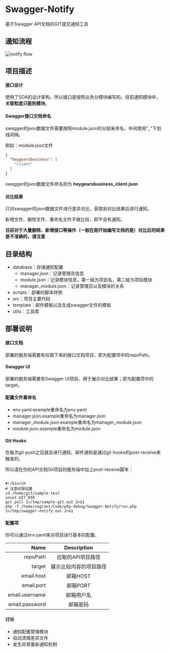 # Swagger-Notify
基于Swagger API文档的GIT提交通知工具

## 通知流程
![notify flow](https://static.zgjian.cc/markdown/SwaggerNotifyFlow.jpg)

## 项目描述
#### 接口设计
使用了SOA的设计架构，所以接口是按照业务分模块编写的。目前通知模块中，**关联粒度只能到模块**。

#### Swagger接口文档命名
swagger的json数据文件需要按照module.json的分层来命名，中间使用"_"下划线间隔。

例如：module.json文件
```json
{
  "heygearsbusiness": [
    "client"
  ]
}
```
swagger的json数据文件命名则为 **heygearsbusiness_client.json**

#### 对比结果
只对swagger的json数据文件进行差异对比，获取到对比结果后进行通知。

新增文件、删除文件、重命名文件不做比较，即不会有通知。

**目前对于大量删除、新增接口等操作（一般在刚开始编写文档的是）对比后的结果是不准确的，请注意**

## 目录结构
- database：存储通知配置
  - manager.json：记录管理员信息
  - module.json：记录模块信息，第一级为项目名，第二级为项目模块
  - manager_module.json：记录管理员以及模块的关系
- scripts：部署的脚本样例
- src：项目主要代码
- template：邮件模板以及生成swagger文件的模板
- utils：工具库

## 部署说明
#### 接口文档
部署的服务端需要有拉取下来的接口文档项目，即为配置项中的repoPath。

#### Swagger UI
部署的服务端需要有Swagger UI项目，用于展示对比结果；即为配置项中的target。

#### 配置文件重命名
- env.yaml.example重命名为env.yaml
- manager.json.example重命名为manager.json
- manager_module.json.example重命名为manager_module.json
- module.json.example重命名为module.json

#### Git Hooks
在每次git push之后就会进行通知，邮件通知是通过git hooks的post-receive来触发的。

所以请在你的API文档Git项目的服务端中加上post-receive脚本：
```shell

#!/bin/sh
# 注意权限设置
cd /home/git/sample-test
unset GIT_DIR
git pull 1>/tmp/sample-git.out 2>&1
php -f /home/vagrant/Code/php-debug/Swagger-Notify/run.php 1>/tmp/swagger-notify.out 2>&1

```

#### 配置项
你可以通过env.yaml来对项目进行基本的配置。

| Name          | Description   |
| -------------: |:-------------:|
| repoPath      | 拉取的API项目路径 |
| target      | 展示比较内容的项目路径 |
| email.host | 邮箱HOST      |
| email.port | 邮箱PORT      |
| email.username | 邮箱用户名      |
| email.password | 邮箱密码      |

#### 讨论
- 通知配置管理模块
- 自动清理差异文件
- 发生异常重新通知机制